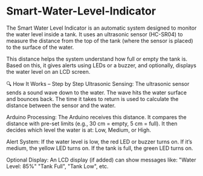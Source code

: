 # Smart-Water-Level-Indicator
The Smart Water Level Indicator is an automatic system designed to monitor the water level inside a tank. It uses an ultrasonic sensor (HC-SR04) to measure the distance from the top of the tank (where the sensor is placed) to the surface of the water.

This distance helps the system understand how full or empty the tank is. Based on this, it gives alerts using LEDs or a buzzer, and optionally, displays the water level on an LCD screen.

🔍 How It Works – Step by Step
Ultrasonic Sensing:
The ultrasonic sensor sends a sound wave down to the water.
The wave hits the water surface and bounces back.
The time it takes to return is used to calculate the distance between the sensor and the water.

Arduino Processing:
The Arduino receives this distance.
It compares the distance with pre-set limits (e.g., 30 cm = empty, 5 cm = full).
It then decides which level the water is at: Low, Medium, or High.

Alert System:
If the water level is low, the red LED or buzzer turns on.
If it’s medium, the yellow LED turns on.
If the tank is full, the green LED turns on.

Optional Display:
An LCD display (if added) can show messages like:
"Water Level: 85%"
"Tank Full", "Tank Low", etc.

